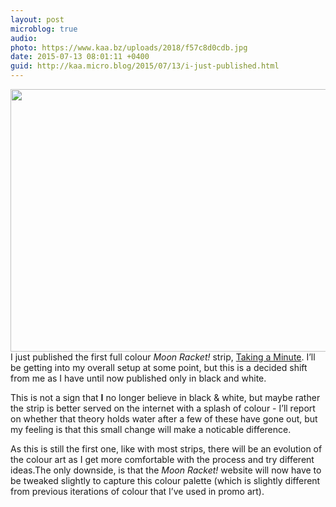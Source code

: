 ```yaml
---
layout: post
microblog: true
audio: 
photo: https://www.kaa.bz/uploads/2018/f57c8d0cdb.jpg
date: 2015-07-13 08:01:11 +0400
guid: http://kaa.micro.blog/2015/07/13/i-just-published.html
---
```

<img src="https://www.kaa.bz/uploads/2018/f57c8d0cdb.jpg" alt="" width="840" height="420" class="alignnone size-full wp-image-115" /> I just published the first full colour <em>Moon Racket!</em> strip, <a href="http://moonracket.com/post/123948318799/taking-a-minute" class="tumblr_blog">Taking a Minute</a>. I’ll be getting into my overall setup at some point, but this is a decided shift from me as I have until now published only in black and white.

This is not a sign that <strong>I</strong> no longer believe in black & white, but maybe rather the strip is better served on the internet with a splash of colour - I’ll report on whether that theory holds water after a few of these have gone out, but my feeling is that this small change will make a noticable difference.

As this is still the first one, like with most strips, there will be an evolution of the colour art as I get more comfortable with the process and try different ideas.The only downside, is that the <em>Moon Racket!</em> website will now have to be tweaked slightly to capture this colour palette (which is slightly different from previous iterations of colour that I’ve used in promo art).
